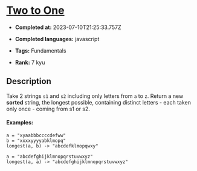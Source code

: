 # [Two to One](https://www.codewars.com/kata/5656b6906de340bd1b0000ac)

- **Completed at:** 2023-07-10T21:25:33.757Z

- **Completed languages:** javascript

- **Tags:** Fundamentals

- **Rank:** 7 kyu

## Description

Take 2 strings `s1` and `s2` including only letters from `a` to `z`.
Return a new **sorted** string, the longest possible, containing distinct letters - each taken only once - coming from s1 or s2.

#### Examples:
```
a = "xyaabbbccccdefww"
b = "xxxxyyyyabklmopq"
longest(a, b) -> "abcdefklmopqwxy"

a = "abcdefghijklmnopqrstuvwxyz"
longest(a, a) -> "abcdefghijklmnopqrstuvwxyz"
```
